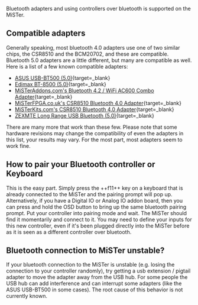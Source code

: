 Bluetooth adapters and using controllers over bluetooth is supported on the MiSTer.

## Compatible adapters

Generally speaking, most bluetooth 4.0 adapters use one of two similar chips, the CSR8510 and the BCM20702, and these are compatible. Bluetooth 5.0 adapters are a little different, but many are compatible as well. Here is a list of a few known compatible adapters:

* [ASUS USB-BT500 (5.0)](https://www.amazon.com/dp/B08DFBNG7F){target=_blank}
* [Edimax BT-8500 (5.0)](https://www.amazon.com/Edimax-BT-8500-Bluetooth-Supports-Controllers/dp/B08M1VJHVD/){target=_blank}
* [MiSTerAddons.com's Bluetooth 4.2 / WiFi AC600 Combo Adapter](https://misteraddons.com/collections/parts/products/wifi-bt-usb-adapter){target=_blank}
* [MiSTerFPGA.co.uk's CSR8510 Bluetooth 4.0 Adapter](https://misterfpga.co.uk/product/mister-fpga-bluetooth-adapter-dongle/){target=_blank}
* [MiSTerKits.com's CSR8510 Bluetooth 4.0 Adapter](https://www.misterkits.com/products/mister-bluetooth-adapter){target=_blank}
* [ZEXMTE Long Range USB Bluetooth (5.0)](https://www.amazon.com/ZEXMTE-Bluetooth-Adapter-Keyboard-Headphones/dp/B09D7W918Q){target=_blank}

There are many more that work than these few. Please note that some hardware revisions may change the compatibility of even the adapters in this list, your results may vary. For the most part, most adapters seem to work fine.

## How to pair your Bluetooth controller or Keyboard

This is the easy part. Simply press the ++f11++ key on a keyboard that is already connected to the MiSTer and the pairing prompt will pop up. Alternatively, if you have a Digital IO or Analog IO addon board, then you can press and hold the OSD button to bring up the same bluetooth pairing prompt. Put your controller into pairing mode and wait. The MiSTer should find it momentarily and connect to it. You may need to define your inputs for this new controller, even if it's been plugged directly into the MiSTer before as it is seen as a different controller over bluetooth.

## Bluetooth connection to MiSTer unstable?

If your bluetooth connection to the MiSTer is unstable (e.g. losing the connection to your controller randomly), try getting a usb extension / pigtail adapter to move the adapter away from the USB hub. For some people the USB hub can add interference and can interrupt some adapters (like the ASUS USB-BT500 in some cases). The root cause of this behavior is not currently known.
